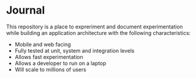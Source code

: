 Journal
=============

This repository is a place to expreriment and document experimentation while building an application architecture with the following characteristics:

* Mobile and web facing
* Fully tested at unit, system and integration levels
* Allows fast experimentation
* Allows a developer to run on a laptop
* Will scale to millions of users